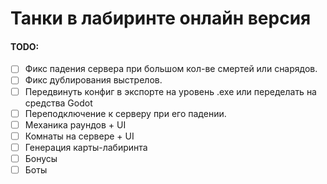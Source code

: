 # Танки в лабиринте онлайн версия

#### TODO:
- [ ] Фикс падения сервера при большом кол-ве смертей или снарядов.
- [ ] Фикс дублирования выстрелов.
- [ ] Передвинуть конфиг в экспорте на уровень .exe или переделать на средства Godot
- [ ] Переподключение к серверу при его падении.
- [ ] Механика раундов + UI
- [ ] Комнаты на сервере + UI
- [ ] Генерация карты-лабиринта
- [ ] Бонусы
- [ ] Боты
